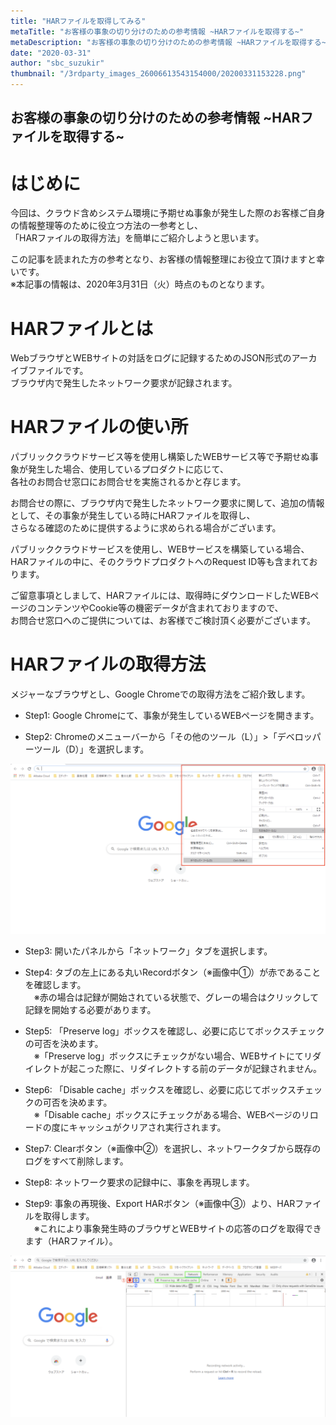 ```yaml
---
title: "HARファイルを取得してみる"
metaTitle: "お客様の事象の切り分けのための参考情報 ~HARファイルを取得する~"
metaDescription: "お客様の事象の切り分けのための参考情報 ~HARファイルを取得する~"
date: "2020-03-31"
author: "sbc_suzukir"
thumbnail: "/3rdparty_images_26006613543154000/20200331153228.png"
---
```


## お客様の事象の切り分けのための参考情報 ~HARファイルを取得する~

# はじめに

今回は、クラウド含めシステム環境に予期せぬ事象が発生した際のお客様ご自身の情報整理等のために役立つ方法の一参考とし、        
「HARファイルの取得方法」を簡単にご紹介しようと思います。

この記事を読まれた方の参考となり、お客様の情報整理にお役立て頂けますと幸いです。        
※本記事の情報は、2020年3月31日（火）時点のものとなります。

# HARファイルとは
WebブラウザとWEBサイトの対話をログに記録するためのJSON形式のアーカイブファイルです。        
ブラウザ内で発生したネットワーク要求が記録されます。

# HARファイルの使い所
パブリッククラウドサービス等を使用し構築したWEBサービス等で予期せぬ事象が発生した場合、使用しているプロダクトに応じて、        
各社のお問合せ窓口にお問合せを実施されるかと存じます。

お問合せの際に、ブラウザ内で発生したネットワーク要求に関して、追加の情報として、その事象が発生している時にHARファイルを取得し、        
さらなる確認のために提供するように求められる場合がございます。

パブリッククラウドサービスを使用し、WEBサービスを構築している場合、HARファイルの中に、そのクラウドプロダクトへのRequest ID等も含まれております。

ご留意事項としまして、HARファイルには、取得時にダウンロードしたWEBページのコンテンツやCookie等の機密データが含まれておりますので、        
お問合せ窓口へのご提供については、お客様でご検討頂く必要がございます。

# HARファイルの取得方法
メジャーなブラウザとし、Google Chromeでの取得方法をご紹介致します。

* Step1: Google Chromeにて、事象が発生しているWEBページを開きます。

* Step2: Chromeのメニューバーから「その他のツール（L）」>「デベロッパーツール（D）」を選択します。

![img](https://raw.githubusercontent.com/sbopsv/cloud-tech/master/content/usecase-3rdParty/3rdparty_images_26006613543154000/20200331153228.png "img")    


* Step3: 開いたパネルから「ネットワーク」タブを選択します。

* Step4: タブの左上にある丸いRecordボタン（※画像中①）が赤であることを確認します。        
　※赤の場合は記録が開始されている状態で、グレーの場合はクリックして記録を開始する必要があります。

* Step5: 「Preserve log」ボックスを確認し、必要に応じてボックスチェックの可否を決めます。        
　※「Preserve log」ボックスにチェックがない場合、WEBサイトにてリダイレクトが起こった際に、リダイレクトする前のデータが記録されません。

* Step6: 「Disable cache」ボックスを確認し、必要に応じてボックスチェックの可否を決めます。        
　※「Disable cache」ボックスにチェックがある場合、WEBページのリロードの度にキャッシュがクリアされ実行されます。

* Step7: Clearボタン（※画像中②）を選択し、ネットワークタブから既存のログをすべて削除します。

* Step8: ネットワーク要求の記録中に、事象を再現します。

* Step9: 事象の再現後、Export HARボタン（※画像中③）より、HARファイルを取得します。        
　※これにより事象発生時のブラウザとWEBサイトの応答のログを取得できます（HARファイル）。

![img](https://raw.githubusercontent.com/sbopsv/cloud-tech/master/content/usecase-3rdParty/3rdparty_images_26006613543154000/20200331153418.png "img")    




